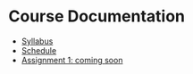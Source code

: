 # Course Documentation

- [Syllabus](syllabus.md)
- [Schedule](schedule.md)
- [Assignment 1: coming soon]()


